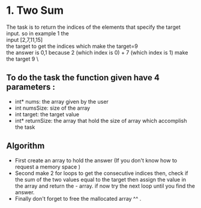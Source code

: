 # 1. Two Sum
The task is to return the indices of the elements that specify the target input. so in example 1 the \
input [2,7,11,15]\
the target to get the indices which make the target=9\
the answer is 0,1 because 2 (which index is 0) + 7 (which index is 1) make the target 9 \

## To do the task the function given have 4 parameters :
- int* nums: the array given by the user 
- int numsSize: size of the array
- int target:  the target value 
- int* returnSize: the array that hold the size of array which accomplish the task 
## Algorithm 
- First create an array to hold the answer (If you don't know how to request a memory space ) 
- Second make 2  for loops to get the consecutive indices then, check if the sum of the two values equal to the target then assign the value in the array and return the - array. if now try the next loop until you find the answer. 
- Finally don't forget to free the mallocated array ^^ .

